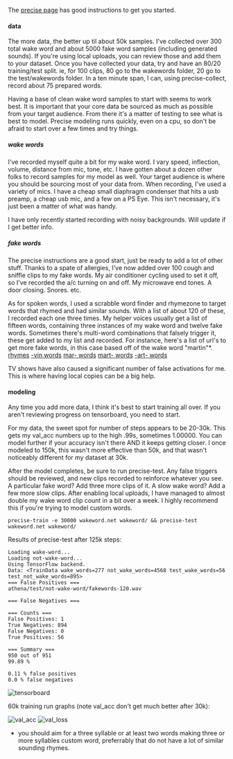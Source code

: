 The [precise page](https://github.com/MycroftAI/mycroft-precise/wiki/Training-your-own-wake-word#how-to-train-your-own-wake-word) has good instructions to get you started.  

#### data

The more data, the better up til about 50k samples.  I've collected over 300 total wake word and about 5000 fake word samples (including generated sounds).  If you're using local uploads, you can review those and add them to your dataset.  Once you have collected your data, try and have an 80/20 training/test split.  ie, for 100 clips, 80 go to the wakewords folder, 20 go to the test/wakewords folder.  In a ten minute span, I can, using precise-collect, record about 75 prepared words.  

Having a base of clean wake word samples to start with seems to work best. It is important that your core data be sourced as much as possible from your target audience.  From there it's a matter of testing to see what is best to model.  Precise modeling runs quickly, even on a cpu, so don't be afraid to start over a few times and try things. 

##### wake words

I've recorded myself quite a bit for my wake word.  I vary speed, inflection, volume, distance from mic, tone, etc. I have gotten about a dozen other folks to record samples for my model as well.  Your target audience is where you should be sourcing most of your data from.  When recording, I've used a variety of mics.  I have a cheap small diaphragm condenser that hits a usb preamp, a cheap usb mic, and a few on a PS Eye.  This isn't necessary, it's just been a matter of what was handy.

I have only recently started recording with noisy backgrounds.  Will update if I get better info.

##### fake words

The precise instructions are a good start, just be ready to add a lot of other stuff.  Thanks to a spate of allergies, I've now added over 100 cough and sniffle clips to my fake words.  My air conditioner cycling used to set it off, so I've recorded the a/c turning on and off. My microwave end tones.  A door closing.  Snores. etc.

As for spoken words, I used a scrabble word finder and rhymezone to target words that rhymed and had similar sounds.  With a list of about 120 of these, I recorded each one three times.  My helper voices usually get a list of fifteen words, containing three instances of my wake word and twelve fake words.  Sometimes there's multi-word combinations that falsely trigger it, these get added to my list and recorded.
For instance, here's a list of url's to get more fake words, in this case based off of the wake word "martin"*.  
[rhymes](https://www.rhymezone.com/r/rhyme.cgi?Word=marvin&typeofrhyme=perfect)
[-vin words](https://www.onelook.com/?loc=rz4&w=*vin&scwo=1&sswo=1)
[mar- words](https://www.onelook.com/?loc=rz4&w=mar*&scwo=1&sswo=1)
[mart- words](https://www.onelook.com/?loc=rz4&w=mart*&scwo=1&sswo=1)
[-art- words](https://www.onelook.com/?loc=rz4&w=*art&scwo=1&sswo=1)

TV shows have also caused a significant number of false activations for me.  This is where having local copies can be a big help. 

#### modeling

Any time you add more data, I think it's best to start training all over.  If you aren't reviewing progress on tensorboard, you need to start. 

For my data, the sweet spot for number of steps appears to be 20-30k.  This gets my val_acc numbers up to the high .99s, sometimes 1.00000.  You can model further if your accuracy isn't there AND it keeps getting closer.  I once modeled to 150k, this wasn't more effective than 50k, and that wasn't noticeably different for my dataset at 30k. 

After the model completes, be sure to run precise-test.  Any false triggers should be reviewed, and new clips recorded to reinforce whatever you see.  A particular fake word? Add three more clips of it.  A slow wake word? Add a few more slow clips. After enabling local uploads, I have managed to almost double my wake word clip count in a bit over a week.  I highly recommend this if you're trying to model custom words.

``` precise-train -e 30000 wakeword.net wakeword/ && precise-test wakeword.net wakeword/ ```

Results of precise-test after 125k steps:
```
Loading wake-word...
Loading not-wake-word...
Using TensorFlow backend.
Data: <TrainData wake_words=277 not_wake_words=4568 test_wake_words=56 test_not_wake_words=895>
=== False Positives ===
athena/test/not-wake-word/fakewords-120.wav

=== False Negatives ===

=== Counts ===
False Positives: 1
True Negatives: 894
False Negatives: 0
True Positives: 56

=== Summary ===
950 out of 951
99.89 %

0.11 % false positives
0.0 % false negatives
```
![tensorboard](https://github.com/el-tocino/localcroft/blob/master/precise/tf-scaled-precise125ksm.png)

60k training run graphs (note val_acc don't get much better after 30k):

![val_acc](https://github.com/el-tocino/localcroft/blob/master/precise/precise-train.png)
![val_loss](https://github.com/el-tocino/localcroft/blob/master/precise/precise-train2.png)

* you should aim for a three syllable or at least two words making three or more syllables custom word, preferrably that do not have a lot of similar sounding rhymes.  
